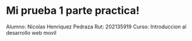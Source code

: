 # Mi prueba 1 parte practica!
Alumno: Nicolas Henriquez Pedraza
Rut: 202135919
Curso: Introduccion al desarrollo web movil